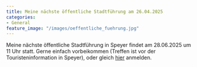 ```yaml
---
title: Meine nächste öffentliche Stadtführung am 26.04.2025
categories:
- General
feature_image: "/images/oeffentliche_fuehrung.jpg"
---
```


Meine nächste öffentliche Stadtführung in Speyer findet am 28.06.2025 um 11 Uhr statt. Gerne einfach vorbeikommen (Treffen ist vor der Touristeninformation in Speyer), oder gleich [hier](https://speyer-booking.inet-mainz.de/formular/detail/2567/2025-06-27/2025-06-30/1) anmelden. 